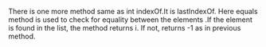 There is one more method same as int indexOf.It is lastIndexOf. Here 
equals method is used to check for equality between the elements
.If the element is found in the list, the method returns i. If not, returns -1 as in previous method.